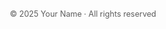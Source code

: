 <div style="text-align:center; font-size:0.9em; opacity:0.7;">
  © 2025 Your Name &middot; All rights reserved
</div>